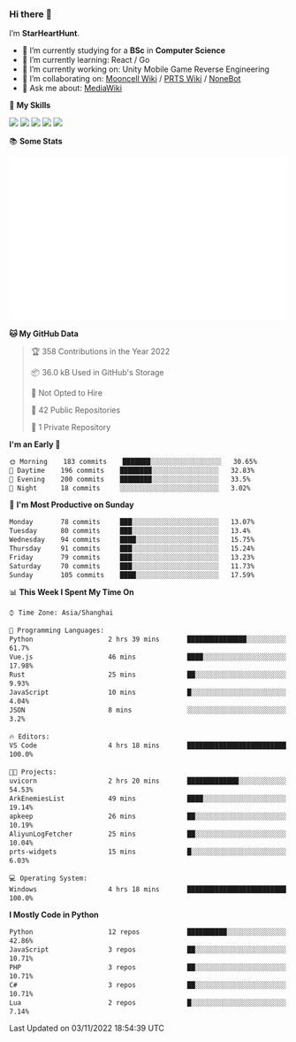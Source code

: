 ### Hi there 👋

I’m **StarHeartHunt**.

- 🏫 I’m currently studying for a **BSc** in **Computer Science**
- 🌱 I’m currently learning: React / Go
- 🔭 I’m currently working on: Unity Mobile Game Reverse Engineering
- 👯 I’m collaborating on: [Mooncell Wiki](https://fgo.wiki/) / [PRTS Wiki](http://prts.wiki/) / [NoneBot](https://github.com/nonebot)
- 💬 Ask me about: [MediaWiki](https://www.mediawiki.org)

🌟 **My Skills**

![](https://img.shields.io/badge/-Python-3e74a2?style=flat-square&logo=Python&logoColor=fff)
![](https://img.shields.io/badge/-Vue-4fc08d?style=flat-square&logo=vue.js&logoColor=fff)
![](https://img.shields.io/badge/-Node.js-339933?style=flat-square&logo=node.js&logoColor=fff)
![](https://img.shields.io/badge/-Linux-000000?style=flat-square&logo=Linux&logoColor=fff)
![](https://img.shields.io/badge/-Dotnet-512bd4?style=flat-square&logo=.net&logoColor=fff)

📚 **Some Stats**

![](https://github.com/StarHeartHunt/github-stats/blob/master/generated/overview.svg)

<!--START_SECTION:waka-->
**🐱 My GitHub Data** 

> 🏆 358 Contributions in the Year 2022
 > 
> 📦 36.0 kB Used in GitHub's Storage 
 > 
> 🚫 Not Opted to Hire
 > 
> 📜 42 Public Repositories 
 > 
> 🔑 1 Private Repository 
 > 
**I'm an Early 🐤** 

```text
🌞 Morning    183 commits    ███████░░░░░░░░░░░░░░░░░░   30.65% 
🌆 Daytime    196 commits    ████████░░░░░░░░░░░░░░░░░   32.83% 
🌃 Evening    200 commits    ████████░░░░░░░░░░░░░░░░░   33.5% 
🌙 Night      18 commits     ░░░░░░░░░░░░░░░░░░░░░░░░░   3.02%

```
📅 **I'm Most Productive on Sunday** 

```text
Monday       78 commits     ███░░░░░░░░░░░░░░░░░░░░░░   13.07% 
Tuesday      80 commits     ███░░░░░░░░░░░░░░░░░░░░░░   13.4% 
Wednesday    94 commits     ████░░░░░░░░░░░░░░░░░░░░░   15.75% 
Thursday     91 commits     ███░░░░░░░░░░░░░░░░░░░░░░   15.24% 
Friday       79 commits     ███░░░░░░░░░░░░░░░░░░░░░░   13.23% 
Saturday     70 commits     ███░░░░░░░░░░░░░░░░░░░░░░   11.73% 
Sunday       105 commits    ████░░░░░░░░░░░░░░░░░░░░░   17.59%

```


📊 **This Week I Spent My Time On** 

```text
⌚︎ Time Zone: Asia/Shanghai

💬 Programming Languages: 
Python                   2 hrs 39 mins       ███████████████░░░░░░░░░░   61.7% 
Vue.js                   46 mins             ████░░░░░░░░░░░░░░░░░░░░░   17.98% 
Rust                     25 mins             ██░░░░░░░░░░░░░░░░░░░░░░░   9.93% 
JavaScript               10 mins             █░░░░░░░░░░░░░░░░░░░░░░░░   4.04% 
JSON                     8 mins              ░░░░░░░░░░░░░░░░░░░░░░░░░   3.2%

🔥 Editors: 
VS Code                  4 hrs 18 mins       █████████████████████████   100.0%

🐱‍💻 Projects: 
uvicorn                  2 hrs 20 mins       █████████████░░░░░░░░░░░░   54.53% 
ArkEnemiesList           49 mins             ████░░░░░░░░░░░░░░░░░░░░░   19.14% 
apkeep                   26 mins             ██░░░░░░░░░░░░░░░░░░░░░░░   10.19% 
AliyunLogFetcher         25 mins             ██░░░░░░░░░░░░░░░░░░░░░░░   10.04% 
prts-widgets             15 mins             █░░░░░░░░░░░░░░░░░░░░░░░░   6.03%

💻 Operating System: 
Windows                  4 hrs 18 mins       █████████████████████████   100.0%

```

**I Mostly Code in Python** 

```text
Python                   12 repos            ██████████░░░░░░░░░░░░░░░   42.86% 
JavaScript               3 repos             ██░░░░░░░░░░░░░░░░░░░░░░░   10.71% 
PHP                      3 repos             ██░░░░░░░░░░░░░░░░░░░░░░░   10.71% 
C#                       3 repos             ██░░░░░░░░░░░░░░░░░░░░░░░   10.71% 
Lua                      2 repos             █░░░░░░░░░░░░░░░░░░░░░░░░   7.14%

```



 Last Updated on 03/11/2022 18:54:39 UTC
<!--END_SECTION:waka-->
